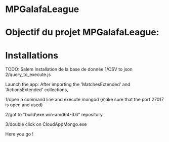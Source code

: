 # MPGalafaLeague

# Objectif du projet MPGalafaLeague: 

# Installations
TODO: Salem
Installation de la base de donnée
1/CSV to json 
2/query_to_execute.js 

Launch the app:
After importing the 'MatchesExtended' and 'ActionsExtended' collections,

1/open a command line and execute mongod (make sure that the port 27017 is open and used)

2/got to "build\exe.win-amd64-3.6" repository

3/double click on CloudAppMongo.exe 

Here you go ! 
